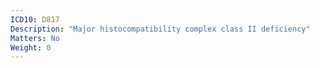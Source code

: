 ```yaml
---
ICD10: D817
Description: "Major histocompatibility complex class II deficiency"
Matters: No
Weight: 0
---
```

